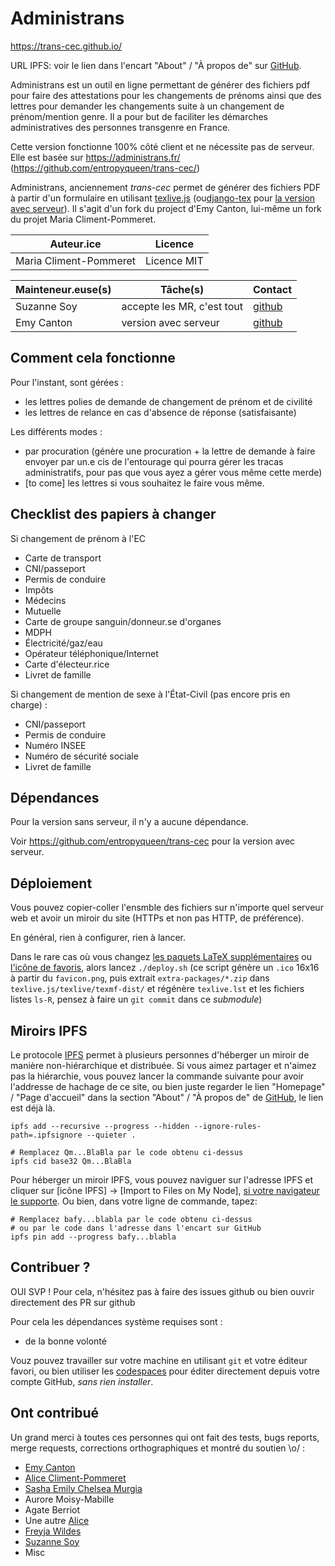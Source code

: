 Administrans
===

https://trans-cec.github.io/

URL IPFS: voir le lien dans l'encart "About" / "À propos de" sur [GitHub](https://github.com/administrans/administrans.github.io).

Administrans est un outil en ligne permettant de générer des fichiers pdf pour faire des attestations pour les changements de prénoms ainsi que des lettres pour demander les changements suite à un changement de prénom/mention genre.
Il a pour but de faciliter les démarches administratives des personnes transgenre en France.

Cette version fonctionne 100% côté client et ne nécessite pas de serveur. Elle est basée sur https://administrans.fr/ (https://github.com/entropyqueen/trans-cec/)

Administrans, anciennement *trans-cec* permet de générer des fichiers PDF à partir d'un formulaire en utilisant [texlive.js](https://github.com/fzimmermann89/texlive.js/) (ou[django-tex](https://pypi.org/project/django-tex/) pour [la version avec serveur](https://github.com/entropyqueen/trans-cec)).
Il s'agit d'un fork du project d'Emy Canton, lui-même un fork du projet Maria Climent-Pommeret.

| Auteur.ice             | Licence     |
|------------------------|-------------|
| Maria Climent-Pommeret | Licence MIT |


| Mainteneur.euse(s) | Tâche(s)                   | Contact |
|--------------------|----------------------------|---------|
| Suzanne Soy        | accepte les MR, c'est tout | [github](https://github.com/administrans/administrans/issues)    |
| Emy Canton         | version avec serveur       | [github](https://github.com/entropyqueen/trans-cec/issues)    |

Comment cela fonctionne
-----------------------

Pour l'instant, sont gérées :
- les lettres polies de demande de changement de prénom et de civilité
- les lettres de relance en cas d'absence de réponse (satisfaisante)

Les différents modes :
- par procuration (génère une procuration + la lettre de demande à faire envoyer
par un.e cis de l'entourage qui pourra gérer les tracas administratifs, pour pas
que vous ayez a gérer vous même cette merde)
- [to come] les lettres si vous souhaitez le faire vous même.

Checklist des papiers à changer
-------------------------------

Si changement de prénom à l'EC
- Carte de transport
- CNI/passeport
- Permis de conduire
- Impôts
- Médecins
- Mutuelle
- Carte de groupe sanguin/donneur.se d'organes
- MDPH
- Électricité/gaz/eau
- Opérateur téléphonique/Internet
- Carte d'électeur.rice
- Livret de famille

Si changement de mention de sexe à l'État-Civil (pas encore pris en charge) :
- CNI/passeport
- Permis de conduire
- Numéro INSEE
- Numéro de sécurité sociale
- Livret de famille

Dépendances
-----------

Pour la version sans serveur, il n'y a aucune dépendance.

Voir https://github.com/entropyqueen/trans-cec pour la version avec serveur.

Déploiement
-----------

Vous pouvez copier-coller l'ensmble des fichiers sur n'importe quel serveur web et avoir un miroir du site (HTTPs et non pas HTTP, de préférence).

En général, rien à configurer, rien à lancer.

Dans le rare cas où vous changez [les paquets LaTeX supplémentaires](https://github.com/administrans/trans-cec.github.io/tree/main/extra-packages) ou [l'icône de favoris](https://github.com/administrans/trans-cec.github.io/blob/main/favicon.png), alors lancez `./deploy.sh` (ce script génère un `.ico` 16x16 à partir du `favicon.png`, puis extrait `extra-packages/*.zip` dans `texlive.js/texlive/texmf-dist/` et régénère `texlive.lst` et les fichiers listes `ls-R`, pensez à faire un `git commit` dans ce *submodule*)

Miroirs IPFS
------------

Le protocole [IPFS](https://ipfs.tech) permet à plusieurs personnes d'héberger un miroir de manière non-hiérarchique et distribuée. Si vous aimez partager et n'aimez pas la hiérarchie, vous pouvez lancer la commande suivante pour avoir l'addresse de hachage de ce site, ou bien juste regarder le lien "Homepage" / "Page d'accueil" dans la section "About" / "À propos de" de [GitHub](https://github.com/administrans/administrans.github.io), le lien est déjà là.

```shell
ipfs add --recursive --progress --hidden --ignore-rules-path=.ipfsignore --quieter .

# Remplacez Qm...BlaBla par le code obtenu ci-dessus
ipfs cid base32 Qm...BlaBla
```

Pour héberger un miroir IPFS, vous pouvez naviguer sur l'adresse IPFS et cliquer sur [icône IPFS] → [Import to Files on My Node], [si votre navigateur le supporte](https://docs.ipfs.tech/install/ipfs-companion/). Ou bien, dans votre ligne de commande, tapez:

```shell
# Remplacez bafy...blabla par le code obtenu ci-dessus
# ou par le code dans l'adresse dans l'encart sur GitHub
ipfs pin add --progress bafy...blabla
```

Contribuer ?
------------

OUI SVP ! Pour cela, n'hésitez pas à faire des issues github ou bien ouvrir directement des PR sur github 

Pour cela les dépendances système requises sont :

- de la bonne volonté

Vouz pouvez travailler sur votre machine en utilisant `git` et votre éditeur favori, ou bien utiliser les [codespaces](https://docs.github.com/en/codespaces) pour éditer directement depuis votre compte GitHub, *sans rien installer*.

Ont contribué
-------------

Un grand merci à toutes ces personnes qui ont fait des tests, bugs reports, merge requests, corrections orthographiques
et montré du soutien \o/ :

- [Emy Canton](https://entropyqueen.github.io/)
- [Alice Climent-Pommeret](https://alice.climent-pommeret.red/fr)
- [Sasha Emily Chelsea Murgia](https://www.chelsea486mhz.fr)
- Aurore Moisy-Mabille
- Agate Berriot
- Une autre [Alice](https://bidule.menf.in/users/alice)
- [Freyja Wildes](https://social.art-software.fr/@freyja_wildes)
- [Suzanne Soy](https://suzanne.soy)
- Misc

